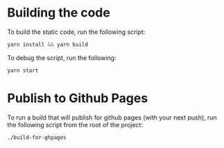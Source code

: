 # Building the code 
To build the static code, run the following script:
```js
yarn install && yarn build
```

To debug the script, run the following:
```js
yarn start 
```

# Publish to Github Pages
To run a build that will publish for github pages (with your next push), run the following script from the root of the project:
```
./build-for-ghpages
```
